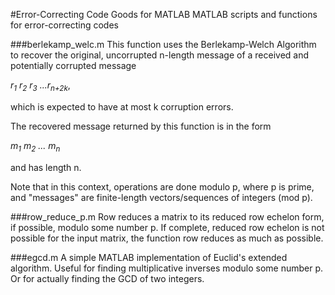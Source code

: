 #Error-Correcting Code Goods for MATLAB
MATLAB scripts and functions for error-correcting codes


###berlekamp_welc.m
This function uses the Berlekamp-Welch Algorithm to recover the original, uncorrupted n-length message of a received and potentially corrupted message 

*r<sub>1</sub> r<sub>2</sub> r<sub>3</sub> ...r<sub>n+2k</sub>*,
                
which is expected to have at most k corruption errors.

The recovered message returned by this function is in the form

*m<sub>1</sub> m<sub>2</sub> ... m<sub>n</sub>*
 
and has length n.

Note that in this context, operations are done modulo p, where p is prime, and "messages" are finite-length vectors/sequences of integers (mod p).

###row_reduce_p.m
Row reduces a matrix to its reduced row echelon form, if possible, modulo some number p. If complete, reduced row echelon is not possible for the input matrix, the function row reduces as much as possible.

###egcd.m
A simple MATLAB implementation of Euclid's extended algorithm.  Useful for finding multiplicative inverses modulo some number p. Or for actually finding the GCD of two integers.
